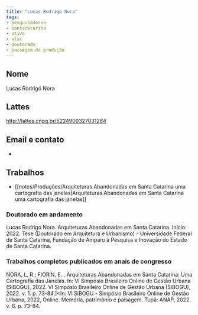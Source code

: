 ```yaml
---
title: "Lucas Rodrigo Nora"
tags: 
- pesquisadores
- santacatarina
- ativo
- ufsc
- doutorado
- paisagem da produção
---
```


## Nome
Lucas Rodrigo Nora

## Lattes
http://lattes.cnpq.br/5224900327031264

## Email e contato
-

## Trabalhos
- [[notes/Produções/Arquiteturas Abandonadas em Santa Catarina uma cartografia das janelas|Arquiteturas Abandonadas em Santa Catarina uma cartografia das janelas]]

### Doutorado em andamento

Lucas Rodrigo Nora. Arquiteturas Abandonadas em Santa Catarina. Início: 2022. Tese (Doutorado em Arquitetura e Urbanismo) - Universidade Federal de Santa Catarina, Fundação de Amparo à Pesquisa e Inovação do Estado de Santa Catarina.

### Trabalhos completos publicados em anais de congresso

NORA, L. R.; FIORIN, E. . Arquiteturas Abandonadas em Santa Catarina: Uma Cartografia das Janelas. In: VI Simpósio Brasileiro Online de Gestão Urbana (SiBOGU), 2022. VI Simpósio Brasileiro Online de Gestão Urbana (SiBOGU), 2022. v. 1. p. 73-84.]<In: VI SiBOGU - Simpósio Brasileiro Online de Gestão Urbana, 2022, Online. Memória, patrimônio e paisagem. Tupã: ANAP, 2022. v. 6. p. 73-84.
